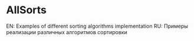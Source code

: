 # AllSorts
EN: Examples of different sorting algorithms implementation
RU: Примеры реализации различных алгоритмов сортировки
